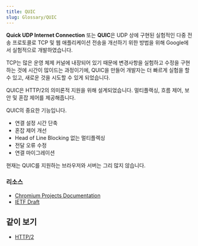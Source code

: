 ```yaml
---
title: QUIC
slug: Glossary/QUIC
---
```


**Quick UDP Internet Connection** 또는 **QUIC**은 UDP 상에 구현된 실험적인 다중 전송 프로토콜로 TCP 및 웹 애플리케이션 전송을 개선하기 위한 방법을 위해 Google에서 실험적으로 개발하였습니다.

TCP는 많은 운영 체제 커널에 내장되어 있기 때문에 변경사항을 실험하고 수정을 구현하는 것에 시간이 많이드는 과정이기에, QUIC을 만들어 개발자는 더 빠르게 실험을 할 수 있고, 새로운 것을 시도할 수 있게 되었습니다.

QUIC은 HTTP/2의 의미론적 지원을 위해 설계되었습니다. 멀티플랙싱, 흐름 제어, 보안 및 혼잡 제어를 제공해줍니다.

QUIC의 중요한 기능입니다.

- 연결 설정 시간 단축
- 혼잡 제어 개선
- Head of Line Blocking 없는 멀티플렉싱
- 전달 오류 수정
- 연결 마이그레이션

현재는 QUIC를 지원하는 브라우저와 서버는 그리 많지 않습니다.

### 리소스

- [Chromium Projects Documentation](https://www.chromium.org/quic)
- [IETF Draft](https://datatracker.ietf.org/doc/html/draft-tsvwg-quic-protocol-02)

## 같이 보기

- [HTTP/2](/ko/docs/Glossary/HTTP_2)
